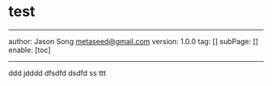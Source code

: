 # test
---
author: Jason Song <metaseed@gmail.com>
version: 1.0.0
tag: []
subPage: []
enable: [toc]


---

ddd jdddd
dfsdfd
dsdfd
ss ttt
